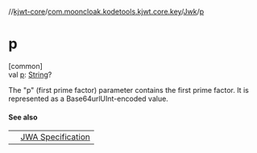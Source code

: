 //[kjwt-core](../../../index.md)/[com.mooncloak.kodetools.kjwt.core.key](../index.md)/[Jwk](index.md)/[p](p.md)

# p

[common]\
val [p](p.md): [String](https://kotlinlang.org/api/latest/jvm/stdlib/kotlin/-string/index.html)?

The &quot;p&quot; (first prime factor) parameter contains the first prime factor. It is represented as a Base64urlUInt-encoded value.

#### See also

| | |
|---|---|
|  | [JWA Specification](https://www.rfc-editor.org/rfc/rfc7518.html#section-6.3.2.2) |
